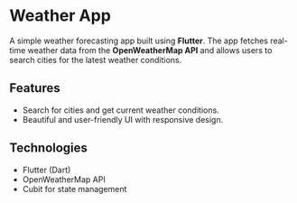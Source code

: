 # Weather App

A simple weather forecasting app built using **Flutter**. The app fetches real-time weather data from the **OpenWeatherMap API** and allows users to search cities for the latest weather conditions. 

## Features
- Search for cities and get current weather conditions.
- Beautiful and user-friendly UI with responsive design.

## Technologies
- Flutter (Dart)
- OpenWeatherMap API
- Cubit for state management




